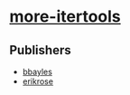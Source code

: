 # [more-itertools](https://pypi.org/project/more-itertools)



## Publishers
- [bbayles](https://pypi.org/user/bbayles)
- [erikrose](https://pypi.org/user/erikrose)

